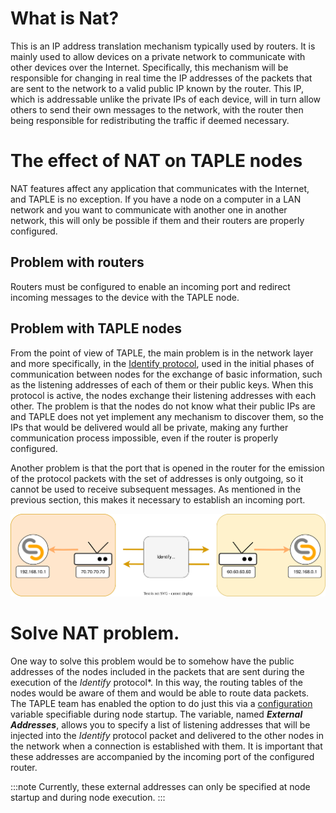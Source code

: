 # What is Nat?
This is an IP address translation mechanism typically used by routers. It is mainly used to allow devices on a private network to communicate with other devices over the Internet. Specifically, this mechanism will be responsible for changing in real time the IP addresses of the packets that are sent to the network to a valid public IP known by the router. This IP, which is addressable unlike the private IPs of each device, will in turn allow others to send their own messages to the network, with the router then being responsible for redistributing the traffic if deemed necessary.

# The effect of NAT on TAPLE nodes

NAT features affect any application that communicates with the Internet, and TAPLE is no exception. If you have a node on a computer in a LAN network and you want to communicate with another one in another network, this will only be possible if them and their routers are properly configured.

## Problem with routers
Routers must be configured to enable an incoming port and redirect incoming messages to the device with the TAPLE node.

## Problem with TAPLE nodes
From the point of view of TAPLE, the main problem is in the network layer and more specifically, in the [Identify protocol](https://github.com/libp2p/specs/tree/master/identify), used in the initial phases of communication between nodes for the exchange of basic information, such as the listening addresses of each of them or their public keys. When this protocol is active, the nodes exchange their listening addresses with each other. The problem is that the nodes do not know what their public IPs are and TAPLE does not yet implement any mechanism to discover them, so the IPs that would be delivered would all be private, making any further communication process impossible, even if the router is properly configured. 

Another problem is that the port that is opened in the router for the emission of the protocol packets with the set of addresses is only outgoing, so it cannot be used to receive subsequent messages. As mentioned in the previous section, this makes it necessary to establish an incoming port.

![smart-contracts-life-cycle](../img/nat-resolve.svg)

# Solve NAT problem.

One way to solve this problem would be to somehow have the public addresses of the nodes included in the packets that are sent during the execution of the *Identify* protocol*. In this way, the routing tables of the nodes would be aware of them and would be able to route data packets. The TAPLE team has enabled the option to do just this via a [configuration](./client-config.md) variable specifiable during node startup. The variable, named ***External Addresses***, allows you to specify a list of listening addresses that will be injected into the *Identify* protocol packet and delivered to the other nodes in the network when a connection is established with them. It is important that these addresses are accompanied by the incoming port of the configured router.

:::note
Currently, these external addresses can only be specified at node startup and during node execution.
:::
